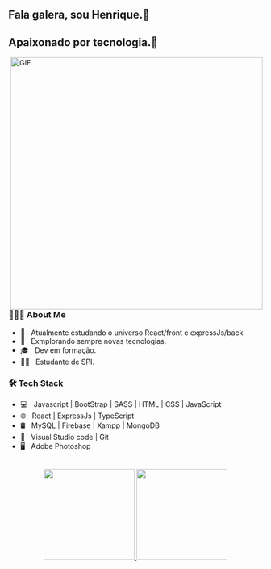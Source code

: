 

## Fala galera, sou Henrique.👋
## Apaixonado por tecnologia.🧠



<img align="right" alt="GIF" src="https://github.com/HenriqueCeZ/HenriqueCeZ/blob/main/gif4 (1).gif?raw=true" width="500"/>

<!-- https://raw.githubusercontent.com/devSouvik/devSouvik/master/gif3.gif -->

<h3> 👨🏻‍💻 About Me </h3>

- 📖 &nbsp; Atualmente estudando o universo React/front e expressJs/back 
- 🤔 &nbsp; Exmplorando sempre novas tecnologias.
- 🎓 &nbsp; Dev em formação.
- 👨‍💻 &nbsp; Estudante de SPI.
 

<h3>🛠 Tech Stack</h3>

- 💻 &nbsp; Javascript | BootStrap | SASS | HTML | CSS | JavaScript 
- 🌐 &nbsp; React | ExpressJs | TypeScript
- 🛢 &nbsp; MySQL | Firebase | Xampp | MongoDB
- 🔧 &nbsp;  Visual Studio code | Git
- 🖥 &nbsp;  Adobe Photoshop 

<br>



<div align="center">
  <a href="https://github.com/HenriqueCeZ">
  <img height="180em" src="https://github-readme-stats.vercel.app/api/?username=HenriqueCeZ&show_icons=true&theme=blue-green&include_all_commits=true&count_private=true"/>
  <img height="180em" src="https://github-readme-stats.vercel.app/api/top-langs/?username=HenriqueCeZ&layout=compact&langs_count=7&theme=blue-green"/>
</div>

